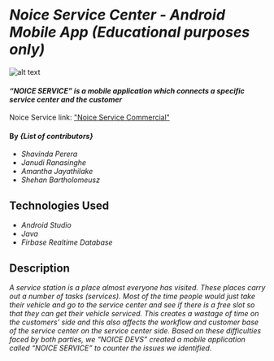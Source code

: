 # _Noice Service Center - Android Mobile App (Educational purposes only)_
![alt text](https://firebasestorage.googleapis.com/v0/b/shehan-bd94f.appspot.com/o/Picture1.png?alt=media&token=56b169b2-1f2f-485e-ae69-bb91c8e764e6)
#### _“NOICE SERVICE” is a mobile application which connects a specific service center and the customer_
Noice Service link: ["Noice Service Commercial"](https://www.linkedin.com/posts/amantha-jayathilake-68a959205_noicedevs-noiceservice-activity-6847558753127026688-ZEHT)

#### By _**{List of contributors}**_
* _Shavinda Perera_
* _Janudi Ranasinghe_
* _Amantha Jayathilake_
* _Shehan Bartholomeusz_

## Technologies Used

* _Android Studio_
* _Java_
* _Firbase Realtime Database_

## Description

_A service station is a place almost everyone has visited. These places carry out a number of tasks (services). Most of the time people would just take their vehicle and go to the service center and see if there is a free slot so that they can get their vehicle serviced. This creates a wastage of time on the customers’ side and this also affects the workflow and customer base of the service center on the service center side. Based on these difficulties faced by both parties, we “NOICE DEVS” created a mobile application called “NOICE SERVICE” to counter the issues we identified._


